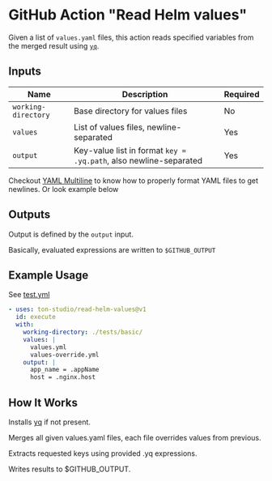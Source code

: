 # GitHub Action "Read Helm values"

Given a list of `values.yaml` files, this action reads specified variables from the merged result using [`yq`](https://github.com/mikefarah/yq).

## Inputs

| Name               | Description                                                       | Required |
|--------------------|-------------------------------------------------------------------|--------|
| `working-directory`| Base directory for values files                                   | No     |
| `values`           | List of values files, newline-separated                           | Yes      |
| `output`           | Key-value list in format `key = .yq.path`, also newline-separated | Yes    |

Checkout [YAML Multiline](https://yaml-multiline.info/) to know how to properly format YAML files to get newlines.
Or look example below

## Outputs

Output is defined by the `output` input.

Basically, evaluated expressions are written to `$GITHUB_OUTPUT`

## Example Usage

See [test.yml](.github/workflows/test.yml)

```yaml
- uses: ton-studio/read-helm-values@v1
  id: execute
  with:
    working-directory: ./tests/basic/
    values: |
      values.yml
      values-override.yml
    output: |
      app_name = .appName
      host = .nginx.host
```

## How It Works

Installs [yq](https://github.com/mikefarah/yq) if not present.

Merges all given values.yaml files, each file overrides values from previous.

Extracts requested keys using provided .yq expressions.

Writes results to $GITHUB_OUTPUT.
